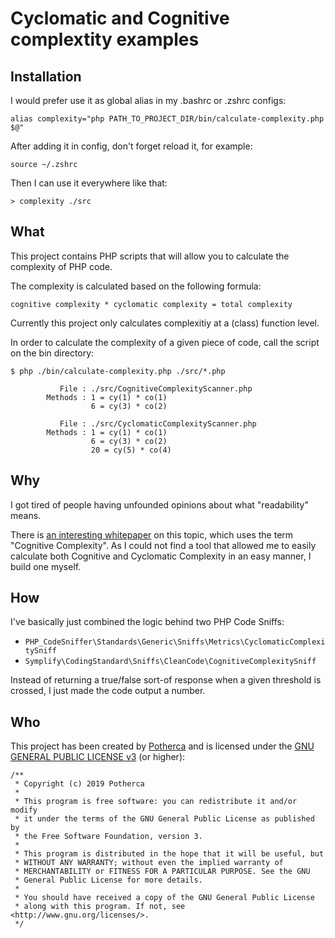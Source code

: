 # Cyclomatic and Cognitive complextity examples

## Installation

I would prefer use it as global alias in my .bashrc or .zshrc configs:

```
alias complexity="php PATH_TO_PROJECT_DIR/bin/calculate-complexity.php $@"
```

After adding it in config, don't forget reload it, for example:

```
source ~/.zshrc
```

Then I can use it everywhere like that:

```
> complexity ./src
```

## What

This project contains PHP scripts that will allow you to calculate the
complexity of PHP code.

The complexity is calculated based on the following formula:

```
cognitive complexity * cyclomatic complexity = total complexity
```

Currently this project only calculates complexitiy at a (class) function level.

In order to calculate the complexity of a given piece of code, call the script
on the bin directory:

```
$ php ./bin/calculate-complexity.php ./src/*.php

           File : ./src/CognitiveComplexityScanner.php
        Methods : 1 = cy(1) * co(1)
                  6 = cy(3) * co(2)

           File : ./src/CyclomaticComplexityScanner.php
        Methods : 1 = cy(1) * co(1)
                  6 = cy(3) * co(2)
                  20 = cy(5) * co(4)
```

## Why

I got tired of people having unfounded opinions about what "readability" means.

There is [an interesting whitepaper](https://www.sonarsource.com/docs/CognitiveComplexity.pdf)
on this topic, which uses the term "Cognitive Complexity". As I could not find a
tool that allowed me to easily calculate both Cognitive and Cyclomatic
Complexity in an easy manner, I build one myself.

## How

I've basically just combined the logic behind two PHP Code Sniffs:

- `PHP_CodeSniffer\Standards\Generic\Sniffs\Metrics\CyclomaticComplexitySniff`
- `Symplify\CodingStandard\Sniffs\CleanCode\CognitiveComplexitySniff`

Instead of returning a true/false sort-of response when a given threshold is
crossed, I just made the code output a number.

## Who

This project has been created by [Potherca](https://twitter.com/potherca) and is
licensed under the [GNU GENERAL PUBLIC LICENSE v3](LICENSE)  (or higher):

```
/**
 * Copyright (c) 2019 Potherca
 *
 * This program is free software: you can redistribute it and/or modify
 * it under the terms of the GNU General Public License as published by
 * the Free Software Foundation, version 3.
 *
 * This program is distributed in the hope that it will be useful, but
 * WITHOUT ANY WARRANTY; without even the implied warranty of
 * MERCHANTABILITY or FITNESS FOR A PARTICULAR PURPOSE. See the GNU
 * General Public License for more details.
 *
 * You should have received a copy of the GNU General Public License
 * along with this program. If not, see <http://www.gnu.org/licenses/>.
 */
```